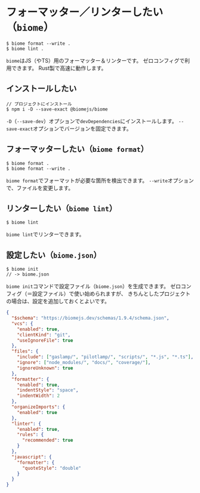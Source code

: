 # フォーマッター／リンターしたい（`biome`）

```console
$ biome format --write .
$ biome lint .
```

`biome`はJS（やTS）用のフォーマッター＆リンターです。
ゼロコンフィグで利用できます。
Rust製で高速に動作します。

## インストールしたい

```console
// プロジェクトにインストール
$ npm i -D --save-exact @biomejs/biome
```

`-D`（`--save-dev`）オプションで`devDependencies`にインストールします。
`--save-exact`オプションでバージョンを固定できます。

## フォーマッターしたい（`biome format`）

```console
$ biome format .
$ biome format --write .
```

`biome format`でフォーマットが必要な箇所を検出できます。
`--write`オプションで、ファイルを変更します。

## リンターしたい（`biome lint`）

```console
$ biome lint
```

`biome lint`でリンターできます。

## 設定したい（`biome.json`）

```console
$ biome init
// -> biome.json
```

`biome init`コマンドで設定ファイル（`biome.json`）を生成できます。
ゼロコンフィグ（＝設定ファイル）で使い始められますが、
きちんとしたプロジェクトの場合は、設定を追加しておくとよいです。

```json
{
  "$schema": "https://biomejs.dev/schemas/1.9.4/schema.json",
  "vcs": {
    "enabled": true,
    "clientKind": "git",
    "useIgnoreFile": true
  },
  "files": {
    "include": ["gaslamp/", "pilotlamp/", "scripts/", "*.js", "*.ts"],
    "ignore": ["node_modules/", "docs/", "coverage/"],
    "ignoreUnknown": true
  },
  "formatter": {
    "enabled": true,
    "indentStyle": "space",
    "indentWidth": 2
  },
  "organizeImports": {
    "enabled": true
  },
  "linter": {
    "enabled": true,
    "rules": {
      "recommended": true
    }
  },
  "javascript": {
    "formatter": {
      "quoteStyle": "double"
    }
  }
}
```
